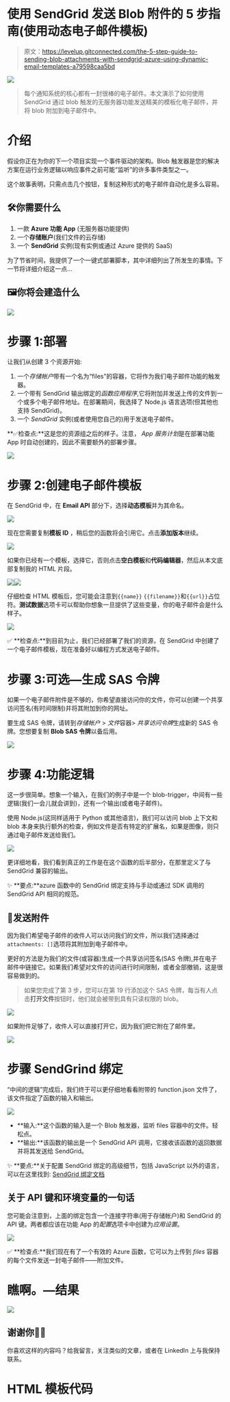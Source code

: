 # 使用 SendGrid 发送 Blob 附件的 5 步指南(使用动态电子邮件模板)

> 原文：<https://levelup.gitconnected.com/the-5-step-guide-to-sending-blob-attachments-with-sendgrid-azure-using-dynamic-email-templates-a79598caa5bd>

![](img/e41cc1575cec2ed88e1086ef36023bdb.png)

> 每个通知系统的核心都有一封很棒的电子邮件。本文演示了如何使用 SendGrid 通过 blob 触发的无服务器功能发送精美的模板化电子邮件，并将 blob 附加到电子邮件中。

# 介绍

假设你正在为你的下一个项目实现一个事件驱动的架构。Blob 触发器是您的解决方案在运行业务逻辑以响应事件之前可能“监听”的许多事件类型之一。

这个故事表明，只需点击几个按钮，复制这种形式的电子邮件自动化是多么容易。

## 🛠你需要什么

1.  一款 **Azure 功能 App** (无服务器功能提供)
2.  一个**存储账户**(我们文件的云存储)
3.  一个 **SendGrid** 实例(现有实例或通过 Azure 提供的 SaaS)

为了节省时间，我提供了一个一键式部署脚本，其中详细列出了所发生的事情。下一节将详细介绍这一点…

## 🖼你将会建造什么

![](img/8909ca3625c67646e0d266904be71223.png)

# 步骤 1:部署

让我们从创建 3 个资源开始:

1.  一个*存储帐户*带有一个名为“files”的容器，它将作为我们电子邮件功能的触发器。
2.  一个带有 SendGrid 输出绑定的*函数应用程序*,它将附加并发送上传的文件到一个或多个电子邮件地址。在部署期间，我选择了 Node.js 语言选项(但其他也支持 SendGrid)。
3.  一个 *SendGrid* 实例(或者使用您自己的)用于发送电子邮件。

**✅检查点:**这是您的资源组之后的样子。注意， *App 服务计划*是在部署功能 App 时自动创建的，因此不需要额外的部署步骤。

![](img/dbca8a5bb395f5b4a219df50f2baa4d3.png)

# 步骤 2:创建电子邮件模板

在 SendGrid 中，在 **Email API** 部分下，选择**动态模板**并为其命名。

![](img/81a956e8e2513ceb15bb803916a4056a.png)

现在您需要复制**模板 ID** ，稍后您的函数将会引用它。点击**添加版本**继续。

![](img/dba72ee2ba005551390f1a5ef2b0c551.png)

如果你已经有一个模板，选择它，否则点击**空白模板**和**代码编辑器**，然后从本文底部复制我的 HTML 片段。

![](img/6341c7396c22b911a123b442a0213325.png)![](img/91912e00607b34d49043f256e820ae5e.png)

仔细检查 HTML 模板后，您可能会注意到`{{name}}` `{{filename}}`和`{{url}}`占位符。**测试数据**选项卡可以帮助你想象一旦提供了这些变量，你的电子邮件会是什么样子。

![](img/fd2dc27e5c48a367e9435ead24037c10.png)

✅ **检查点:**到目前为止，我们已经部署了我们的资源，在 SendGrid 中创建了一个电子邮件模板，现在准备好以编程方式发送电子邮件。

# 步骤 3:可选—生成 SAS 令牌

如果一个电子邮件附件是不够的，你希望直接访问你的文件，你可以创建一个共享访问签名(有时间限制)并将其附加到你的网址。

要生成 SAS 令牌，请转到*存储帐户* > *文件*容器> *共享访问令牌*生成新的 SAS 令牌。您想要复制 **Blob SAS 令牌**以备后用。

![](img/dc541c5aa57ec2935ce453b1ea9d2465.png)

# 步骤 4:功能逻辑

这一步很简单。想象一个输入，在我们的例子中是一个 blob-trigger，中间有一些逻辑(我们一会儿就会讲到)，还有一个输出(或者电子邮件)。

使用 Node.js(这同样适用于 Python 或其他语言)，我们可以访问 blob 上下文和 blob 本身来执行额外的检查，例如文件是否有特定的扩展名，如果是图像，则只通过电子邮件发送给我们。

![](img/7d145c5f1f8449f47c37302818d3a1b5.png)

更详细地看，我们看到真正的工作是在这个函数的后半部分，在那里定义了与 SendGrid 兼容的输出。

✨ **要点:**azure 函数中的 SendGrid 绑定支持与手动或通过 SDK 调用的 SendGrid API 相同的规范。

## 📄发送附件

因为我们希望电子邮件的收件人可以访问我们的文件，所以我们选择通过`attachments: []`选项将其附加到电子邮件中。

更好的方法是为我们的文件(或容器)生成一个共享访问签名(SAS 令牌),并在电子邮件中链接它。如果我们希望对文件的访问进行时间限制，或者全部撤销，这是很容易做到的。

> 如果您完成了第 3 步，您可以在第 19 行添加这个 SAS 令牌，每当有人点击**打开文件**按钮时，他们就会被带到具有只读权限的 blob。

![](img/b1b3ed23715211a66eca0d0f74759a6e.png)

如果附件足够了，收件人可以直接打开它，因为我们把它附在了邮件里。

![](img/2879f462f19366488c4248662cf61abb.png)

# 步骤 SendGrind 绑定

“中间的逻辑”完成后，我们终于可以更仔细地看看附带的 function.json 文件了，该文件指定了函数的输入和输出。

![](img/6556f27553d0fb08f84878c9f1d91e8b.png)

*   **输入:**这个函数的输入是一个 Blob 触发器，监听 files 容器中的文件。轻松点。
*   **输出:**该函数的输出是一个 SendGrid API 调用，它接收该函数的返回数据并将其发送给 SendGrid。

✨ **要点:**关于配置 SendGrid 绑定的高级细节，包括 JavaScript 以外的语言，可以在这里找到: [SendGrid 绑定文档](https://docs.microsoft.com/en-us/azure/azure-functions/functions-bindings-sendgrid)

## 关于 API 键和环境变量的一句话

您可能会注意到，上面的绑定包含一个连接字符串(用于存储帐户)和 SendGrid 的 API 键。两者都应该在功能 App 的*配置*选项卡中创建为*应用设置*。

![](img/5e14cdb07cf14d5cc8b623ff37698c4a.png)

✅ **检查点:**我们现在有了一个有效的 Azure 函数，它可以为上传到 *files* 容器的每个文件发送一封电子邮件——附加文件。

# 瞧啊。—结果

![](img/49ee766d3b91ac956603a243dd9bee5f.png)

## 谢谢你👏🏼

你喜欢这样的内容吗？给我留言，关注类似的文章，或者在 LinkedIn 上与我保持联系。

# HTML 模板代码